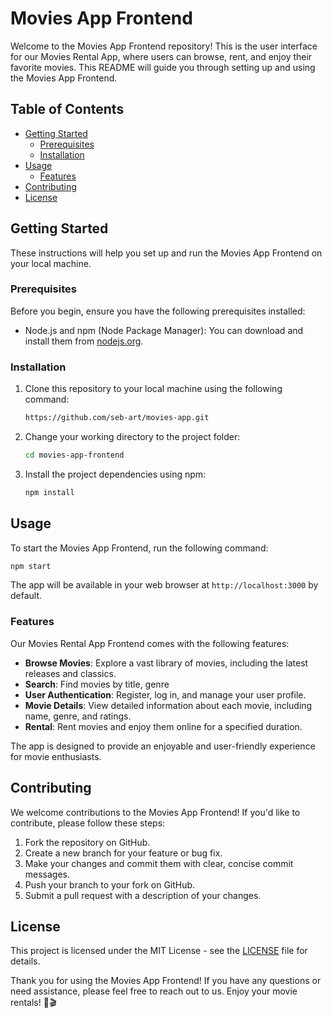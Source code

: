 # Movies App Frontend

Welcome to the Movies App Frontend repository! This is the user interface for our Movies Rental App, where users can browse, rent, and enjoy their favorite movies. This README will guide you through setting up and using the Movies App Frontend.

## Table of Contents

- [Getting Started](#getting-started)
  - [Prerequisites](#prerequisites)
  - [Installation](#installation)
- [Usage](#usage)
  - [Features](#features)
- [Contributing](#contributing)
- [License](#license)

## Getting Started

These instructions will help you set up and run the Movies App Frontend on your local machine.

### Prerequisites

Before you begin, ensure you have the following prerequisites installed:

- Node.js and npm (Node Package Manager): You can download and install them from [nodejs.org](https://nodejs.org/).

### Installation

1. Clone this repository to your local machine using the following command:

   ```bash
   https://github.com/seb-art/movies-app.git
   ```

2. Change your working directory to the project folder:

   ```bash
   cd movies-app-frontend
   ```

3. Install the project dependencies using npm:

   ```bash
   npm install
   ```

## Usage

To start the Movies App Frontend, run the following command:

```bash
npm start
```

The app will be available in your web browser at `http://localhost:3000` by default.

### Features

Our Movies Rental App Frontend comes with the following features:

- **Browse Movies**: Explore a vast library of movies, including the latest releases and classics.
- **Search**: Find movies by title, genre
- **User Authentication**: Register, log in, and manage your user profile.
- **Movie Details**: View detailed information about each movie, including name, genre, and ratings.
- **Rental**: Rent movies and enjoy them online for a specified duration.

The app is designed to provide an enjoyable and user-friendly experience for movie enthusiasts.

## Contributing

We welcome contributions to the Movies App Frontend! If you'd like to contribute, please follow these steps:

1. Fork the repository on GitHub.
2. Create a new branch for your feature or bug fix.
3. Make your changes and commit them with clear, concise commit messages.
4. Push your branch to your fork on GitHub.
5. Submit a pull request with a description of your changes.

## License

This project is licensed under the MIT License - see the [LICENSE](LICENSE) file for details.

Thank you for using the Movies App Frontend! If you have any questions or need assistance, please feel free to reach out to us. Enjoy your movie rentals! 🍿🎬